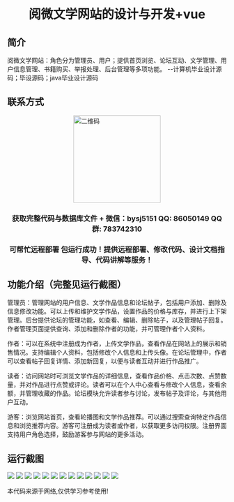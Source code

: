 <p><h1 align="center">阅微文学网站的设计与开发+vue</h1></p>

## 简介
阅微文学网站：角色分为管理员、用户；提供首页浏览、论坛互动、文学管理、用户信息管理、书籍购买、举报处理、后台管理等多项功能。    --计算机毕业设计源码；毕设源码；java毕业设计源码


## 联系方式
<img src="https://bs-1329754181.cos.ap-shanghai.myqcloud.com/wx.jpg" alt="二维码" style="display: block; margin: 0 auto;" width="200px">
<p><h3 align="center">获取完整代码与数据库文件 + 微信：bysj5151 QQ: 86050149 QQ群: 783742310</h3></p>
<p><h3 align="center">可帮忙远程部署 包运行成功！提供远程部署、修改代码、设计文档指导、代码讲解等服务！</h3></p>

## 功能介绍（完整见运行截图）
管理员：管理网站的用户信息、文学作品信息和论坛帖子，包括用户添加、删除及信息修改功能。可以上传和维护文学作品，设置作品的价格与库存，并进行上下架管理。后台提供论坛的管理功能，如查看、编辑、删除帖子，以及管理帖子回复。作者管理页面提供查询、添加和删除作者的功能，并可管理作者个人资料。

作者：可以在系统中注册成为作者，上传文学作品，查看作品在网站上的展示和销售情况。支持编辑个人资料，包括修改个人信息和上传头像。在论坛管理中，作者可以查看帖子回复详情、添加新回复，以便与读者互动并进行作品推广。

读者：访问网站时可浏览文学作品的详细信息，查看作品价格、点击次数、点赞数量，并对作品进行点赞或评论。读者可以在个人中心查看与修改个人信息，查看余额，并管理收藏的作品。论坛模块允许读者参与讨论，发布帖子及评论，与其他用户互动。

游客：浏览网站首页，查看轮播图和文学作品推荐。可以通过搜索查询特定作品信息和浏览推荐内容。游客可注册成为读者或作者，以获取更多访问权限。注册界面支持用户角色选择，鼓励游客参与网站的更多活动。


## 运行截图
![](https://bs-1329754181.cos.ap-shanghai.myqcloud.com/ssm/YueWeiLiteratureWebsite/img/001.jpg)
![](https://bs-1329754181.cos.ap-shanghai.myqcloud.com/ssm/YueWeiLiteratureWebsite/img/002.jpg)
![](https://bs-1329754181.cos.ap-shanghai.myqcloud.com/ssm/YueWeiLiteratureWebsite/img/003.jpg)
![](https://bs-1329754181.cos.ap-shanghai.myqcloud.com/ssm/YueWeiLiteratureWebsite/img/004.jpg)
![](https://bs-1329754181.cos.ap-shanghai.myqcloud.com/ssm/YueWeiLiteratureWebsite/img/005.jpg)
![](https://bs-1329754181.cos.ap-shanghai.myqcloud.com/ssm/YueWeiLiteratureWebsite/img/006.jpg)
![](https://bs-1329754181.cos.ap-shanghai.myqcloud.com/ssm/YueWeiLiteratureWebsite/img/007.jpg)
![](https://bs-1329754181.cos.ap-shanghai.myqcloud.com/ssm/YueWeiLiteratureWebsite/img/008.jpg)
![](https://bs-1329754181.cos.ap-shanghai.myqcloud.com/ssm/YueWeiLiteratureWebsite/img/009.jpg)
![](https://bs-1329754181.cos.ap-shanghai.myqcloud.com/ssm/YueWeiLiteratureWebsite/img/010.jpg)
![](https://bs-1329754181.cos.ap-shanghai.myqcloud.com/ssm/YueWeiLiteratureWebsite/img/011.jpg)
![](https://bs-1329754181.cos.ap-shanghai.myqcloud.com/ssm/YueWeiLiteratureWebsite/img/012.jpg)
![](https://bs-1329754181.cos.ap-shanghai.myqcloud.com/ssm/YueWeiLiteratureWebsite/img/013.jpg)

<p>本代码来源于网络,仅供学习参考使用!</p>
